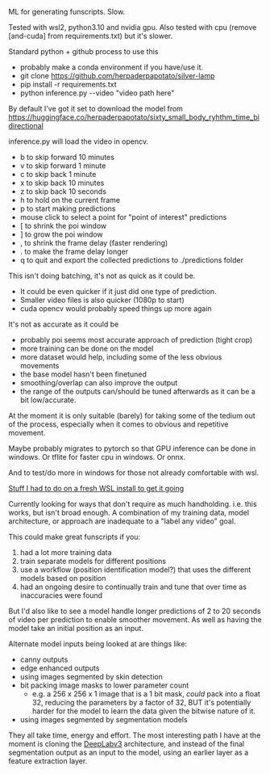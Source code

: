 ML for generating funscripts. Slow.

Tested with wsl2, python3.10 and nvidia gpu. Also tested with cpu (remove [and-cuda] from requirements.txt) but it's slower.

Standard python + github process to use this
* probably make a conda environment if you have/use it.
* git clone https://github.com/herpaderpapotato/silver-lamp
* pip install -r requirements.txt
* python inference.py --video "video path here"

By default I've got it set to download the model from https://huggingface.co/herpaderpapotato/sixty_small_body_ryhthm_time_bidirectional

inference.py will load the video in opencv.
* b to skip forward 10 minutes
* v to skip forward 1 minute
* c to skip back 1 minute
* x to skip back 10 minutes
* z to skip back 10 seconds
* h to hold on the current frame
* p to start making predictions
* mouse click to select a point for "point of interest" predictions
* [ to shrink the poi window
* ] to grow the poi window
* , to shrink the frame delay (faster rendering)
* . to make the frame delay longer
* q to quit and export the collected predictions to ./predictions folder

This isn't doing batching, it's not as quick as it could be.
* It could be even quicker if it just did one type of prediction. 
* Smaller video files is also quicker (1080p to start)
* cuda opencv would probably speed things up more again

It's not as accurate as it could be
* probably poi seems most accurate approach of prediction (tight crop)
* more training can be done on the model
* more dataset would help, including some of the less obvious movements
* the base model hasn't been finetuned
* smoothing/overlap can also improve the output
* the range of the outputs can/should be tuned afterwards as it can be a bit low/accurate.

At the moment it is only suitable (barely) for taking some of the tedium out of the process, especially when it comes to obvious and repetitive movement.

Maybe probably migrates to pytorch so that GPU inference can be done in windows. Or tflite for faster cpu in windows. Or onnx. 

And to test/do more in windows for those not already comfortable with wsl.

[Stuff I had to do on a fresh WSL install to get it going](TROUBLESHOOTING.MD)


Currently looking for ways that don't require as much handholding. i.e. this works, but isn't broad enough. A combination of my training data, model architecture, or approach are inadequate to a "label any video" goal.

This could make great funscripts if you:

1. had a lot more training data
2. train separate models for different positions
3. use a workflow (position identification model?) that uses the different models based on position
4. had an ongoing desire to continually train and tune that over time as inaccuracies were found

But I'd also like to see a model handle longer predictions of 2 to 20 seconds of video per prediction to enable smoother movement. As well as having the model take an initial position as an input.

Alternate model inputs being looked at are things like:
* canny outputs
* edge enhanced outputs
* using images segmented by skin detection
* bit packing image masks to lower parameter count
    * e.g. a 256 x 256 x 1 image that is a 1 bit mask, *could* pack into a float 32, reducing the parameters by a factor of 32, BUT it's potentially harder for the model to learn the data given the bitwise nature of it.
* using images segmented by segmentation models

They all take time, energy and effort. The most interesting path I have at the moment is cloning the [DeepLabv3](https://github.com/tensorflow/models/blob/master/research/deeplab/README.md) architecture, and instead of the final segmentation output as an input to the model, using an earlier layer as a feature extraction layer.